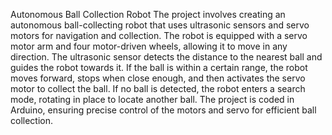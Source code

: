 Autonomous Ball Collection Robot
The project involves creating an autonomous ball-collecting robot that uses ultrasonic sensors and servo motors for navigation and collection. The robot is equipped with a servo motor arm and four motor-driven wheels, allowing it to move in any direction. The ultrasonic sensor detects the distance to the nearest ball and guides the robot towards it. If the ball is within a certain range, the robot moves forward, stops when close enough, and then activates the servo motor to collect the ball. If no ball is detected, the robot enters a search mode, rotating in place to locate another ball. The project is coded in Arduino, ensuring precise control of the motors and servo for efficient ball collection.
